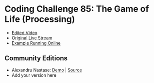 # Coding Challenge 85: The Game of Life (Processing)
* [Edited Video](https://www.youtube.com/watch?v=FWSR_7kZuYg)
* [Original Live Stream](https://www.youtube.com/watch?v=U8S1qDjIE2Y)
* [Example Running Online](https://codingtrain.github.io/Rainbow-Code/CodingChallenges/CC_85_The_Game_of_Life)


## Community Editions
- Alexandru Nastase: [Demo](https://alexandrunst.github.io/Game-of-Life/) | [Source](https://github.com/AlexandruNst/Game-of-Life)
- Add your version here
